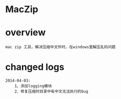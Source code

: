MacZip
======

overview
======
    mac zip 工具，解决压缩中文件时，在windows里解压乱码问题

changed logs
======
    2014-04-03:
        1、添加logging模块
        2、修复压缩时目录中有中文无法执行的bug
